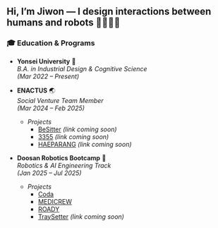 ## Hi, I’m Jiwon — I design interactions between humans and robots 🫱🏻‍🫲🏿

### 🎓 Education & Programs

- **Yonsei University** 🦅  
  *B.A. in Industrial Design & Cognitive Science*  
  *(Mar 2022 – Present)*

- **ENACTUS** 🌏  
  *Social Venture Team Member*  
  *(Mar 2024 – Feb 2025)*

  - *Projects*  
    - [BeSitter](#) *(link coming soon)*
    - [3355](#) *(link coming soon)*
    - [HAEPARANG](#) *(link coming soon)*

- **Doosan Robotics Bootcamp** 🤖  
  *Robotics & AI Engineering Track*  
  *(Jan 2025 – Jul 2025)*

  - *Projects*  
    - [Coda](https://github.com/Rokey-3-D-autonomous/coda)  
    - [MEDICREW](https://github.com/Rokey-3-D-2-Second/collaboration-2)  
    - [ROADY](https://github.com/Rokey-3-D-2-Second/collaboration-3)  
    - [TraySetter](#) *(link coming soon)*
